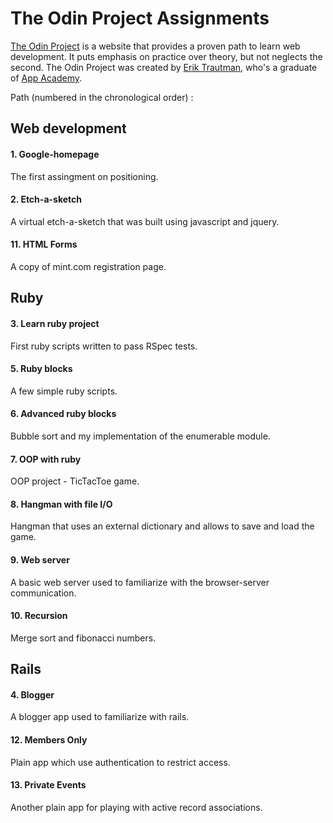 # The Odin Project Assignments

[The Odin Project](http://www.theodinproject.com/home) is a website that provides a proven path to learn web development. It puts emphasis on practice over theory, but not neglects the second. 
The Odin Project was created by [Erik Trautman](http://www.eriktrautman.com/), who's a graduate of [App Academy](http://www.appacademy.io/).



Path (numbered in the chronological order) :

## Web development

#### 1. Google-homepage 
The first assingment on positioning.

#### 2. Etch-a-sketch 
A virtual etch-a-sketch that was built using javascript and jquery.

#### 11. HTML Forms
A copy of mint.com registration page.

## Ruby
	
#### 3. Learn ruby project
First ruby scripts written to pass RSpec tests.

#### 5. Ruby blocks
A few simple ruby scripts.

#### 6. Advanced ruby blocks
Bubble sort and my implementation of the enumerable module.

#### 7. OOP with ruby
OOP project - TicTacToe game.

#### 8. Hangman with file I/O
Hangman that uses an external dictionary and allows to save and load the game.

#### 9. Web server
A basic web server used to familiarize with the browser-server communication.

#### 10. Recursion
Merge sort and fibonacci numbers.


## Rails

#### 4. Blogger
A blogger app used to familiarize with rails.

#### 12. Members Only
Plain app which use authentication to restrict access.

#### 13. Private Events
Another plain app for playing with active record associations.